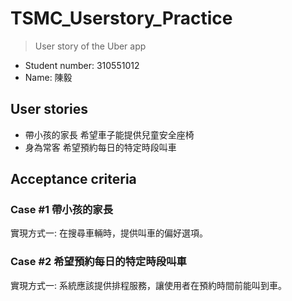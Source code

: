 # TSMC_Userstory_Practice

> User story of the Uber app 

- Student number: 310551012 
- Name: 陳毅

## User stories
- 帶小孩的家長
希望車子能提供兒童安全座椅
- 身為常客
希望預約每日的特定時段叫車

## Acceptance criteria

### Case #1 帶小孩的家長
實現方式一: 在搜尋車輛時，提供叫車的偏好選項。

### Case #2 希望預約每日的特定時段叫車
實現方式一: 系統應該提供排程服務，讓使用者在預約時間前能叫到車。
